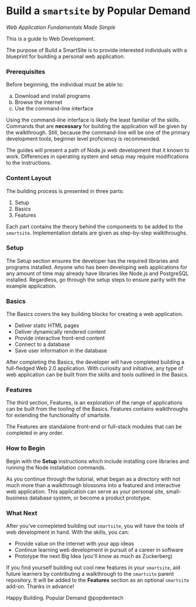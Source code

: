 # Build a `smartsite` by Popular Demand

*Web Application Fundamentals Made Simple*

This is a guide to Web Development.

The purpose of Build a SmartSite is to provide interested individuals with
a blueprint for building a personal web application.

### Prerequisites

Before beginning, the individual must be able to:
<ol type="a">
  <li>Download and install programs</li>
  <li>Browse the internet</li>
  <li>Use the command-line interface</li>
</ol>

Using the command-line interface is likely the least familiar of the skills.
Commands that are **necessary** for building the application
will be given by the walkthrough. Still, because the command-line will be one of the primary development tools, beginner level proficiency is recommended.

The guides will present a path of Node.js web development that it known to work.
Differences in operating system and setup may require modifications to the instructions.

### Content Layout

The building process is presented in three parts:
1. Setup
2. Basics
3. Features

Each part contains the theory behind the components to be added
to the `smartsite`. Implementation details are given as step-by-step walkthroughs.

### Setup
The Setup section ensures the developer has the required libraries
and programs installed. Anyone who has been developing web applications
for any amount of time may already have libraries like Node.js and PostgreSQL installed.
Regardless, go through the setup steps to ensure parity with the example application.

### Basics
The Basics covers the key building blocks for creating a web application.
* Deliver static HTML pages
* Deliver dynamically rendered content
* Provide interactive front-end content
* Connect to a database
* Save user information in the database

After completing the Basics, the developer will have completed building a
full-fledged Web 2.0 application. With curiosity and initiative, any type of web
application can be built from the skills and tools outlined in the Basics.

### Features
The third section, Features, is an exploration of the range of applications
can be built from the tooling of the Basics. Features contains walkthroughs
for extending the functionality of smartsite.

The Features are standalone front-end or full-stack modules that can be completed in any order.

### How to Begin
Begin with the **Setup** instructions which include installing core libraries and running the Node installation commands.

As you continue through the tutorial, what began as a directory with not much more than a walkthrough blossoms into a featured and interactive web application. This application can serve as your personal site, small-business database system, or become a product prototype.

### What Next
After you've comepleted building out `smartsite`, you will have the tools of web development in hand. With the skills, you can:

* Provide value on the internet with your app ideas
* Continue learning web development in pursuit of a career in software
* Prototype the next Big Idea (you'll know as much as Zuckerberg)

If you find yourself building out cool new features in your `smartsite`, aid future learners by contributing a walkthrough to the `smartsite` parent repository. It will be added to the **Features** section as an optional `smartsite` add-on. Thanks in advance!

Happy Building.
Popular Demand
@popdemtech